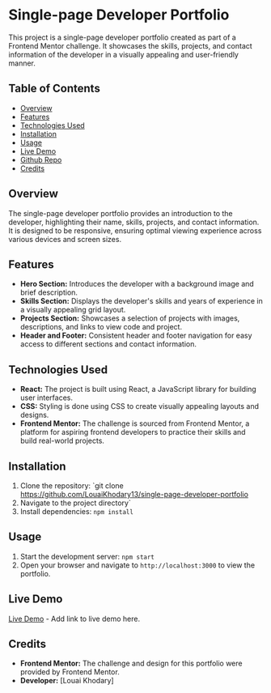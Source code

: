 # Single-page Developer Portfolio

This project is a single-page developer portfolio created as part of a Frontend Mentor challenge. It showcases the skills, projects, and contact information of the developer in a visually appealing and user-friendly manner.

## Table of Contents
- [Overview](#overview)
- [Features](#features)
- [Technologies Used](#technologies-used)
- [Installation](#installation)
- [Usage](#usage)
- [Live Demo](#live-demo)
- [Github Repo](https://github.com/LouaiKhodary13/single-page-developer-portfolio)
- [Credits](#credits)

## Overview

The single-page developer portfolio provides an introduction to the developer, highlighting their name, skills, projects, and contact information. It is designed to be responsive, ensuring optimal viewing experience across various devices and screen sizes.

## Features

- **Hero Section:** Introduces the developer with a background image and brief description.
- **Skills Section:** Displays the developer's skills and years of experience in a visually appealing grid layout.
- **Projects Section:** Showcases a selection of projects with images, descriptions, and links to view code and project.
- **Header and Footer:** Consistent header and footer navigation for easy access to different sections and contact information.

## Technologies Used

- **React:** The project is built using React, a JavaScript library for building user interfaces.
- **CSS:** Styling is done using CSS to create visually appealing layouts and designs.
- **Frontend Mentor:** The challenge is sourced from Frontend Mentor, a platform for aspiring frontend developers to practice their skills and build real-world projects.

## Installation

1. Clone the repository: `git clone https://github.com/LouaiKhodary13/single-page-developer-portfolio
2. Navigate to the project directory`
3. Install dependencies: `npm install`

## Usage

1. Start the development server: `npm start`
2. Open your browser and navigate to `http://localhost:3000` to view the portfolio.

## Live Demo

[Live Demo](#) - Add link to live demo here.

## Credits

- **Frontend Mentor:** The challenge and design for this portfolio were provided by Frontend Mentor.
- **Developer:** [Louai Khodary]
